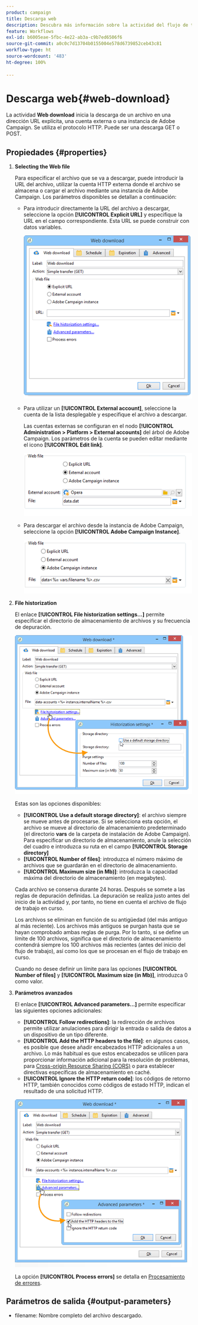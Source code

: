 ```yaml
---
product: campaign
title: Descarga web
description: Descubra más información sobre la actividad del flujo de trabajo Descarga web
feature: Workflows
exl-id: b6005eae-5fbc-4e22-ab3a-c9b7ed6506f6
source-git-commit: a0c0c7d13704b0155004e578d6739852ceb43c81
workflow-type: ht
source-wordcount: '483'
ht-degree: 100%

---
```


# Descarga web{#web-download}



La actividad **Web download** inicia la descarga de un archivo en una dirección URL explícita, una cuenta externa o una instancia de Adobe Campaign. Se utiliza el protocolo HTTP. Puede ser una descarga GET o POST.

## Propiedades {#properties}

1. **Selecting the Web file**

   Para especificar el archivo que se va a descargar, puede introducir la URL del archivo, utilizar la cuenta HTTP externa donde el archivo se almacena o cargar el archivo mediante una instancia de Adobe Campaign. Los parámetros disponibles se detallan a continuación:

   * Para introducir directamente la URL del archivo a descargar, seleccione la opción **[!UICONTROL Explicit URL]** y especifique la URL en el campo correspondiente. Esta URL se puede construir con datos variables.

     ![](assets/download_web_edit.png)

   * Para utilizar un **[!UICONTROL External account]**, seleccione la cuenta de la lista desplegable y especifique el archivo a descargar.

     Las cuentas externas se configuran en el nodo **[!UICONTROL Administration > Platform > External accounts]** del árbol de Adobe Campaign. Los parámetros de la cuenta se pueden editar mediante el icono **[!UICONTROL Edit link]**.

     ![](assets/download_web_edit_external.png)

   * Para descargar el archivo desde la instancia de Adobe Campaign, seleccione la opción **[!UICONTROL Adobe Campaign Instance]**.

     ![](assets/download_web_edit_instance.png)

1. **File historization**

   El enlace **[!UICONTROL File historization settings...]** permite especificar el directorio de almacenamiento de archivos y su frecuencia de depuración.

   ![](assets/download_web_edit_hist.png)

   Estas son las opciones disponibles:

   * **[!UICONTROL Use a default storage directory]**: el archivo siempre se mueve antes de procesarse. Si se selecciona esta opción, el archivo se mueve al directorio de almacenamiento predeterminado (el directorio **vars** de la carpeta de instalación de Adobe Campaign). Para especificar un directorio de almacenamiento, anule la selección del cuadro e introduzca su ruta en el campo **[!UICONTROL Storage directory]**
   * **[!UICONTROL Number of files]**: introduzca el número máximo de archivos que se guardarán en el directorio de almacenamiento.
   * **[!UICONTROL Maximum size (in Mb)]**: introduzca la capacidad máxima del directorio de almacenamiento (en megabytes).

   Cada archivo se conserva durante 24 horas. Después se somete a las reglas de depuración definidas. La depuración se realiza justo antes del inicio de la actividad y, por tanto, no tiene en cuenta el archivo de flujo de trabajo en curso.

   Los archivos se eliminan en función de su antigüedad (del más antiguo al más reciente). Los archivos más antiguos se purgan hasta que se hayan comprobado ambas reglas de purga. Por lo tanto, si se define un límite de 100 archivos, significa que el directorio de almacenamiento contendrá siempre los 100 archivos más recientes (antes del inicio del flujo de trabajo), así como los que se procesan en el flujo de trabajo en curso.

   Cuando no desee definir un límite para las opciones **[!UICONTROL Number of files]** y **[!UICONTROL Maximum size (in Mb)]**, introduzca 0 como valor.

1. **Parámetros avanzados**

   El enlace **[!UICONTROL Advanced parameters...]** permite especificar las siguientes opciones adicionales:

   * **[!UICONTROL Follow redirections]**: la redirección de archivos permite utilizar anulaciones para dirigir la entrada o salida de datos a un dispositivo de un tipo diferente.
   * **[!UICONTROL Add the HTTP headers to the file]**: en algunos casos, es posible que desee añadir encabezados HTTP adicionales a un archivo. Lo más habitual es que estos encabezados se utilicen para proporcionar información adicional para la resolución de problemas, para [Cross-origin Resource Sharing (CORS)](https://developer.mozilla.org/docs/Web/HTTP/CORS) o para establecer directivas específicas de almacenamiento en caché.
   * **[!UICONTROL Ignore the HTTP return code]**: los códigos de retorno HTTP, también conocidos como códigos de estado HTTP, indican el resultado de una solicitud HTTP.

   ![](assets/download_web_edit_advanced.png)

   La opción **[!UICONTROL Process errors]** se detalla en [Procesamiento de errores](monitoring-workflow-execution.md#processing-errors).

## Parámetros de salida {#output-parameters}

* filename: Nombre completo del archivo descargado.
